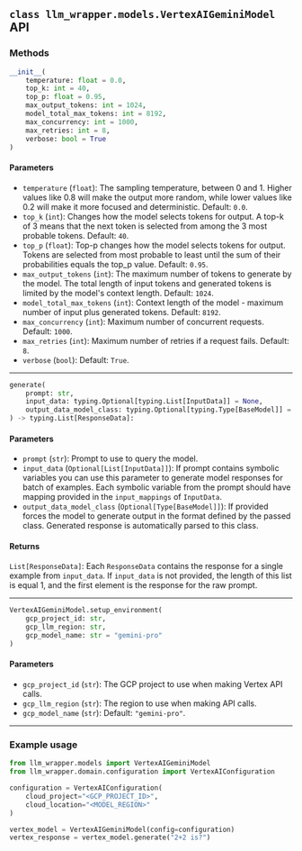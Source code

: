 ## `class llm_wrapper.models.VertexAIGeminiModel` API
### Methods
```python
__init__(
    temperature: float = 0.0,
    top_k: int = 40,
    top_p: float = 0.95,
    max_output_tokens: int = 1024,
    model_total_max_tokens: int = 8192,
    max_concurrency: int = 1000,
    max_retries: int = 8,
    verbose: bool = True
)
```
#### Parameters
- `temperature` (`float`): The sampling temperature, between 0 and 1. Higher values like 0.8 will make the output more
   random, while lower values like 0.2 will make it more focused and deterministic. Default: `0.0`.
- `top_k` (`int`): Changes how the model selects tokens for output. A top-k of 3 means that the next token is selected
   from among the 3 most probable tokens. Default: `40`.
- `top_p` (`float`): Top-p changes how the model selects tokens for output. Tokens are selected from most probable to
   least until the sum of their probabilities equals the top_p value. Default: `0.95`.
- `max_output_tokens` (`int`): The maximum number of tokens to generate by the model. The total length of input tokens 
   and generated tokens is limited by the model's context length. Default: `1024`.
- `model_total_max_tokens` (`int`): Context length of the model - maximum number of input plus generated tokens. Default: `8192`.
- `max_concurrency` (`int`): Maximum number of concurrent requests. Default: `1000`.
- `max_retries` (`int`): Maximum number of retries if a request fails. Default: `8`.
- `verbose` (`bool`): Default: `True`.

---

```python
generate(
    prompt: str,
    input_data: typing.Optional[typing.List[InputData]] = None,
    output_data_model_class: typing.Optional[typing.Type[BaseModel]] = None
) -> typing.List[ResponseData]:
```
#### Parameters
- `prompt` (`str`): Prompt to use to query the model.
- `input_data` (`Optional[List[InputData]]`): If prompt contains symbolic variables you can use this parameter to
   generate model responses for batch of examples. Each symbolic variable from the prompt should have mapping provided
   in the `input_mappings` of `InputData`.
- `output_data_model_class` (`Optional[Type[BaseModel]]`): If provided forces the model to generate output in the
  format defined by the passed class. Generated response is automatically parsed to this class.

#### Returns
`List[ResponseData]`: Each `ResponseData` contains the response for a single example from `input_data`. If `input_data`
is not provided, the length of this list is equal 1, and the first element is the response for the raw prompt. 

---

```python
VertexAIGeminiModel.setup_environment(
    gcp_project_id: str,
    gcp_llm_region: str,
    gcp_model_name: str = "gemini-pro"
)
```
#### Parameters
- `gcp_project_id` (`str`): The GCP project to use when making Vertex API calls.
- `gcp_llm_region` (`str`): The region to use when making API calls.
- `gcp_model_name` (`str`): Default: `"gemini-pro"`.

---

### Example usage
```python
from llm_wrapper.models import VertexAIGeminiModel 
from llm_wrapper.domain.configuration import VertexAIConfiguration

configuration = VertexAIConfiguration(
    cloud_project="<GCP_PROJECT_ID>",
    cloud_location="<MODEL_REGION>"
)

vertex_model = VertexAIGeminiModel(config=configuration)
vertex_response = vertex_model.generate("2+2 is?")
```